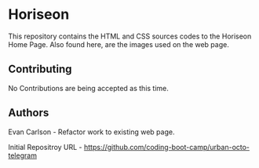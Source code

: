# Horiseon


This repository contains the HTML and CSS sources codes to the Horiseon Home Page. Also found here, are the images used on the web page.



## Contributing

No Contributions are being accepted as this time.

## Authors

Evan Carlson - Refactor work to existing web page.

Initial Repositroy URL - https://github.com/coding-boot-camp/urban-octo-telegram

